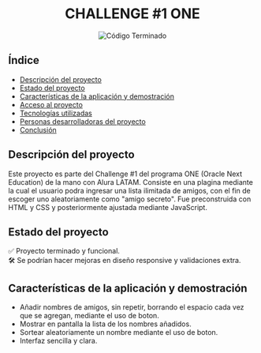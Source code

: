<h1 align="center"> CHALLENGE #1 ONE </h1>

<p align="center">
  <img src="https://img.shields.io/badge/Código%20Terminado-%E2%9C%85-brightgreen" alt="Código Terminado">
</p>

## Índice

- [Descripción del proyecto](#descripción-del-proyecto)
- [Estado del proyecto](#estado-del-proyecto)
- [Características de la aplicación y demostración](#características-de-la-aplicación-y-demostración)
- [Acceso al proyecto](#acceso-proyecto)
- [Tecnologías utilizadas](#tecnologías-utilizadas)
- [Personas desarrolladoras del proyecto](#personas-desarrolladoras-del-proyecto)
- [Conclusión](#conclusión)


## Descripción del proyecto
Este proyecto es parte del Challenge #1 del programa ONE (Oracle Next Education) de la mano con Alura LATAM. Consiste en una plagina mediante la cual el usuario podra ingresar una lista ilimitada de amigos, con el fin de escoger uno aleatoriamente como "amigo secreto". Fue preconstruida con HTML y CSS y posteriormente ajustada mediante JavaScript.

## Estado del proyecto
✅ Proyecto terminado y funcional.  
🛠 Se podrían hacer mejoras en diseño responsive y validaciones extra.

## Características de la aplicación y demostración
- Añadir nombres de amigos, sin repetir, borrando el espacio cada vez que se agregan, mediante el uso de boton.
- Mostrar en pantalla la lista de los nombres añadidos.
- Sortear aleatoriamente un nombre mediante el uso de boton.
- Interfaz sencilla y clara.


